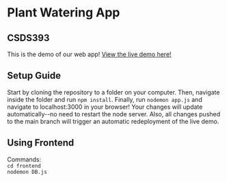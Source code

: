 # Plant Watering App
## CSDS393
This is the demo of our web app!
[View the live demo here!](https://csds393.onrender.com/)
## Setup Guide
Start by cloning the repository to a folder on your computer. Then, navigate inside the folder and run `npm install`. Finally, run `nodemon app.js` and navigate to localhost:3000 in your browser! Your changes will update automatically--no need to restart the node server. Also, all changes pushed to the main branch will trigger an automatic redeployment of the live demo.


## Using Frontend
Commands:  
`cd frontend`  
`nodemon DB.js`
